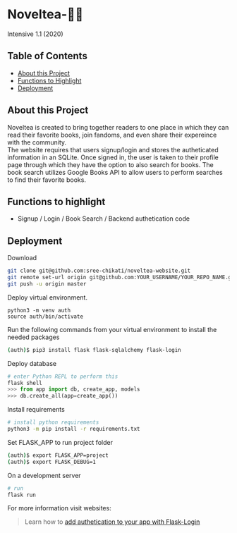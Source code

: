 # Noveltea-📖🍵
Intensive 1.1 (2020)

 ## Table of Contents
 * [About this Project](#about-this-project)
 * [Functions to Highlight](#functions-to-highlight)
 * [Deployment](#deployment)
 
## About this Project
Noveltea is created to bring together readers to one place in which they can read their favorite books, join fandoms, and even share their expereince with the community.
<br>
The website requires that users signup/login and stores the autheticated information in an SQLite. Once signed in, the user is taken to their profile page through which they have the option to also search for books. 
The book search utilizes Google Books API to allow users to perform searches to find their favorite books.

## Functions to highlight
* Signup / Login / Book Search / Backend authetication code


## Deployment
Download
```bash
git clone git@github.com:sree-chikati/noveltea-website.git
git remote set-url origin git@github.com:YOUR_USERNAME/YOUR_REPO_NAME.git
git push -u origin master
```
Deploy virtual environment.
```
python3 -m venv auth
source auth/bin/activate
```

Run the following commands from your virtual environment to install the needed packages
```bash 
(auth)$ pip3 install flask flask-sqlalchemy flask-login
```

Deploy database
```python
# enter Python REPL to perform this
flask shell
>>> from app import db, create_app, models
>>> db.create_all(app=create_app())
```

Install requirements
```bash 
# install python requirements
python3 -m pip install -r requirements.txt
```

Set FLASK_APP to run project folder
```bash 
(auth)$ export FLASK_APP=project
(auth)$ export FLASK_DEBUG=1
```

On a development server
```bash 
# run
flask run
```

For more information visit websites:
> Learn how to [add authetication to your app with Flask-Login](https://www.digitalocean.com/community/tutorials/how-to-add-authentication-to-your-app-with-flask-login)
